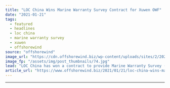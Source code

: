 ```yaml
---
title: "LOC China Wins Marine Warranty Survey Contract for Xuwen OWF"
date: "2021-01-21"
tags: 
  - featured
  - headlines
  - loc china
  - marine warranty survey
  - xuwen
  - offshorewind
source: "offshorewind"
image_url: "https://cdn.offshorewind.biz/wp-content/uploads/sites/2/2020/12/22085011/LOC-Group_illustration.jpg"
image_fp: "/assets/img/post_thumbnails/74.jpg"
lead: "LOC China has won a contract to provide Marine Warranty Survey (MWS) services for"
article_url: "https://www.offshorewind.biz/2021/01/21/loc-china-wins-marine-warranty-survey-contract-for-xuwen-owf/"
---
```


---
